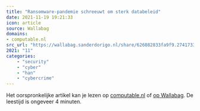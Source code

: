 ```yaml
---
title: "Ransomware-pandemie schreeuwt om sterk databeleid"
date: 2021-11-19 19:21:33
icon: article
source: Wallabag
domains:
- computable.nl
src_url: "https://wallabag.sanderdorigo.nl/share/626082833fa9f9.27417332"
2021: "11"
categories:
    - "security"
    - "cyber"
    - "han"
    - "cybercrime"
---
```

Het oorspronkelijke artikel kan je lezen op [computable.nl](https://www.computable.nl/artikel/blogs/security/7255509/5260614/ransomware-pandemie-schreeuwt-om-sterk-databeleid.html) of [op Wallabag](https://wallabag.sanderdorigo.nl/share/626082833fa9f9.27417332). De leestijd is ongeveer 4 minuten.